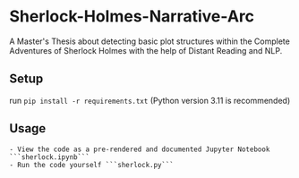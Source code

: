 # Sherlock-Holmes-Narrative-Arc

A Master's Thesis about detecting basic plot structures within the Complete Adventures of Sherlock Holmes with the help of Distant Reading and NLP.

## Setup
run 
```pip install -r requirements.txt``` (Python version 3.11 is recommended)

## Usage
    - View the code as a pre-rendered and documented Jupyter Notebook ```sherlock.ipynb```
    - Run the code yourself ```sherlock.py```
